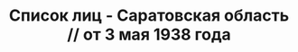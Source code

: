 ---
title: Список лиц - Саратовская область // от 3 мая 1938 года
description: РГАСПИ, ф.17, оп.171, дело 416, лист 268
images:
- /disk/pictures/v08/17-171-416-268.jpg
- /disk/pictures/v08/17-171-416-269.jpg
- /disk/pictures/v08/17-171-416-270.jpg
- /disk/pictures/v08/17-171-416-271.jpg
- /disk/pictures/v08/17-171-416-272.jpg
- /disk/pictures/v08/17-171-416-273.jpg
---